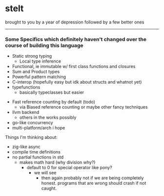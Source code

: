 # stelt

brought to you by a year of depression followed by a few better ones

<hr>

### Some Specifics which definitely haven't changed over the course of building this language

- Static strong typing
  + Local type inference
- Functional, ie immutable w/ first class functions and closures
- Sum and Product types
- Powerful pattern matching
- C-interop (hopefully easy but idk about structs and whatnot yet)
- typefunctions
  + basically typeclasses but easier
+ Fast reference counting by default (todo)
  - via Biased reference counting or maybe other fancy techniques
+ llvm backend
  - others in the works possibly
+ go-like concurrency
+ multi-platform/arch i hope

Things I'm thinking about:
+ zig-like async
+ compile time definitions
+ no partial functions in std
  - makes math hard (why division why?)
    + default to 0 for special operator like pony?
      - we will see
        + then again probably not if we are being completely honest.
          programs that are wrong should crash if not caught.
